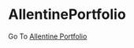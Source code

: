 # AllentinePortfolio
Go To [Allentine Portfolio](https://rainbowmoonlight.github.io/AllentinePortfolio/)
